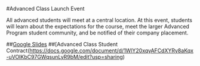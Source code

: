 #Advanced Class Launch Event 

All advanced students will meet at a central location. At this event, students will learn about the expectations for the course, meet the larger Advanced Program student community, and be notified of their company placement.


##[Google Slides](https://docs.google.com/presentation/d/1ImI4ayHgQZcx6_w_3SFV2V_LkKpJGWkkQ6vektjwAQQ/edit?usp=sharing)
##[Advanced Class Student Contract(https://docs.google.com/document/d/1WlY20xqyAFCdXYRy8aKqx-uVOIKbC97GWqsunLyR9bM/edit?usp=sharing)



